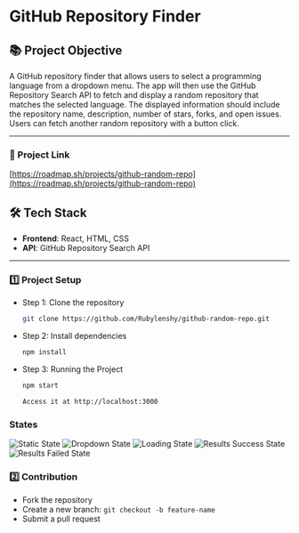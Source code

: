 # GitHub Repository Finder

## 📚 Project Objective  

A GitHub repository finder that allows users to select a programming language from a dropdown menu. The app will then use the GitHub Repository Search API to fetch and display a random repository that matches the selected language. The displayed information should include the repository name, description, number of stars, forks, and open issues. Users can fetch another random repository with a button click.

---

### 🔗 Project Link

[https://roadmap.sh/projects/github-random-repo](https://roadmap.sh/projects/github-random-repo)

## 🛠️ Tech Stack  

- **Frontend**: React, HTML, CSS  
- **API**: GitHub Repository Search API 

---

### 1️⃣ **Project Setup**  

- Step 1: Clone the repository  

  ```bash
  git clone https://github.com/Rubylenshy/github-random-repo.git
- Step 2: Install dependencies

    ```bash
    npm install
- Step 3: Running the Project

    ```bash
    npm start

    Access it at http://localhost:3000

### States

![Static State](./public/images/state-0.png)
![Dropdown State](./public/images/state-1.png)
![Loading State](./public/images/state-2.png)
![Results Success State](./public/images/state-3.png)
![Results Failed State](./public/images/state-4.png)

### 2️⃣ Contribution

- Fork the repository
- Create a new branch: `git checkout -b feature-name`
- Submit a pull request
